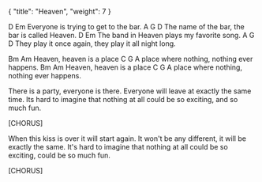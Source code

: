 {
  "title": "Heaven",
  "weight": 7
}


D                 Em
Everyone is trying to get to the bar.
A               G                      D
The name of the bar, the bar is called Heaven.
D                           Em
The band in Heaven plays my favorite song.
A                 G                             D
They play it once again, they play it all night long.


Bm                   Am
Heaven, heaven is a place
              C                     G
A place where nothing, nothing ever happens.
Bm                  Am
Heaven, heaven is a place
              C                     G
A place where nothing, nothing ever happens.


There is a party, everyone is there.
Everyone will leave at exactly the same time.
Its hard to imagine that nothing at all
could be so exciting, and so much fun.

[CHORUS]

When this kiss is over it will start again.
It won't be any different, it will be exactly the same.
It's hard to imagine that nothing at all
could be so exciting, could be so much fun.

[CHORUS]
